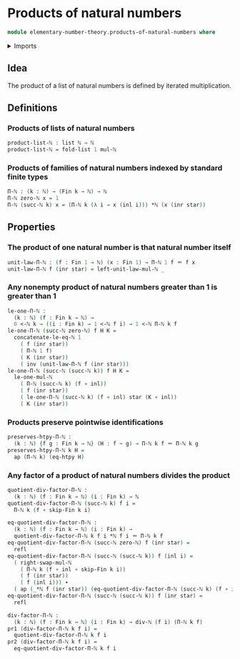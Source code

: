 # Products of natural numbers

```agda
module elementary-number-theory.products-of-natural-numbers where
```

<details><summary>Imports</summary>

```agda
open import elementary-number-theory.divisibility-natural-numbers
open import elementary-number-theory.multiplication-natural-numbers
open import elementary-number-theory.natural-numbers
open import elementary-number-theory.strict-inequality-natural-numbers

open import foundation.action-on-identifications-functions
open import foundation.coproduct-types
open import foundation.dependent-pair-types
open import foundation.function-extensionality
open import foundation.function-types
open import foundation.homotopies
open import foundation.identity-types
open import foundation.unit-type

open import lists.lists

open import univalent-combinatorics.skipping-element-standard-finite-types
open import univalent-combinatorics.standard-finite-types
```

</details>

## Idea

The product of a list of natural numbers is defined by iterated multiplication.

## Definitions

### Products of lists of natural numbers

```agda
product-list-ℕ : list ℕ → ℕ
product-list-ℕ = fold-list 1 mul-ℕ
```

### Products of families of natural numbers indexed by standard finite types

```agda
Π-ℕ : (k : ℕ) → (Fin k → ℕ) → ℕ
Π-ℕ zero-ℕ x = 1
Π-ℕ (succ-ℕ k) x = (Π-ℕ k (λ i → x (inl i))) *ℕ (x (inr star))
```

## Properties

### The product of one natural number is that natural number itself

```agda
unit-law-Π-ℕ : (f : Fin 1 → ℕ) (x : Fin 1) → Π-ℕ 1 f ＝ f x
unit-law-Π-ℕ f (inr star) = left-unit-law-mul-ℕ _
```

### Any nonempty product of natural numbers greater than 1 is greater than 1

```agda
le-one-Π-ℕ :
  (k : ℕ) (f : Fin k → ℕ) →
  0 <-ℕ k → ((i : Fin k) → 1 <-ℕ f i) → 1 <-ℕ Π-ℕ k f
le-one-Π-ℕ (succ-ℕ zero-ℕ) f H K =
  concatenate-le-eq-ℕ 1
    ( f (inr star))
    ( Π-ℕ 1 f)
    ( K (inr star))
    ( inv (unit-law-Π-ℕ f (inr star)))
le-one-Π-ℕ (succ-ℕ (succ-ℕ k)) f H K =
  le-one-mul-ℕ
    ( Π-ℕ (succ-ℕ k) (f ∘ inl))
    ( f (inr star))
    ( le-one-Π-ℕ (succ-ℕ k) (f ∘ inl) star (K ∘ inl))
    ( K (inr star))
```

### Products preserve pointwise identifications

```agda
preserves-htpy-Π-ℕ :
  (k : ℕ) {f g : Fin k → ℕ} (H : f ~ g) → Π-ℕ k f ＝ Π-ℕ k g
preserves-htpy-Π-ℕ k H =
  ap (Π-ℕ k) (eq-htpy H)
```

### Any factor of a product of natural numbers divides the product

```agda
quotient-div-factor-Π-ℕ :
  (k : ℕ) (f : Fin k → ℕ) (i : Fin k) → ℕ
quotient-div-factor-Π-ℕ (succ-ℕ k) f i =
  Π-ℕ k (f ∘ skip-Fin k i)

eq-quotient-div-factor-Π-ℕ :
  (k : ℕ) (f : Fin k → ℕ) (i : Fin k) →
  quotient-div-factor-Π-ℕ k f i *ℕ f i ＝ Π-ℕ k f
eq-quotient-div-factor-Π-ℕ (succ-ℕ zero-ℕ) f (inr star) =
  refl
eq-quotient-div-factor-Π-ℕ (succ-ℕ (succ-ℕ k)) f (inl i) =
  ( right-swap-mul-ℕ
    ( Π-ℕ k (f ∘ inl ∘ skip-Fin k i))
    ( f (inr star))
    ( f (inl i))) ∙
  ( ap (_*ℕ f (inr star)) (eq-quotient-div-factor-Π-ℕ (succ-ℕ k) (f ∘ inl) i))
eq-quotient-div-factor-Π-ℕ (succ-ℕ (succ-ℕ k)) f (inr star) =
  refl

div-factor-Π-ℕ :
  (k : ℕ) (f : Fin k → ℕ) (i : Fin k) → div-ℕ (f i) (Π-ℕ k f)
pr1 (div-factor-Π-ℕ k f i) =
  quotient-div-factor-Π-ℕ k f i
pr2 (div-factor-Π-ℕ k f i) =
  eq-quotient-div-factor-Π-ℕ k f i
```
